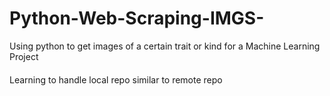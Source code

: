 # Python-Web-Scraping-IMGS-
Using python to get images of a certain trait or kind for a Machine Learning Project
####
Learning to handle local repo similar to remote repo
